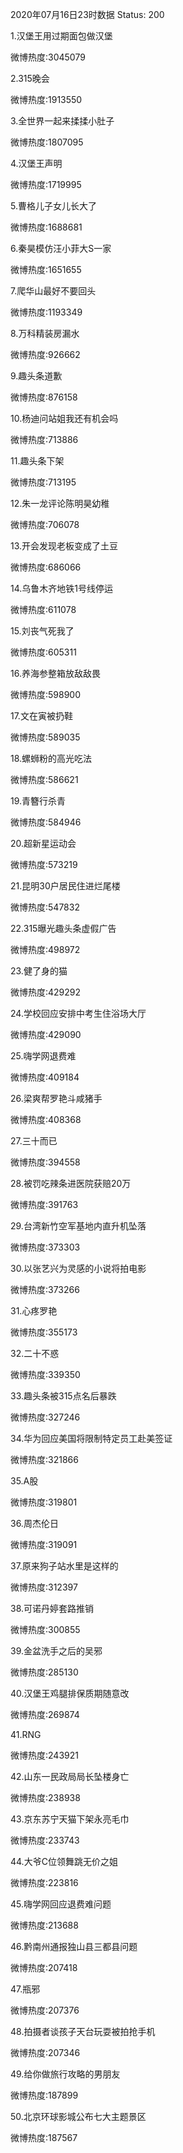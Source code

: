 2020年07月16日23时数据
Status: 200

1.汉堡王用过期面包做汉堡

微博热度:3045079

2.315晚会

微博热度:1913550

3.全世界一起来揉揉小肚子

微博热度:1807095

4.汉堡王声明

微博热度:1719995

5.曹格儿子女儿长大了

微博热度:1688681

6.秦昊模仿汪小菲大S一家

微博热度:1651655

7.爬华山最好不要回头

微博热度:1193349

8.万科精装房漏水

微博热度:926662

9.趣头条道歉

微博热度:876158

10.杨迪问站姐我还有机会吗

微博热度:713886

11.趣头条下架

微博热度:713195

12.朱一龙评论陈明昊幼稚

微博热度:706078

13.开会发现老板变成了土豆

微博热度:686066

14.乌鲁木齐地铁1号线停运

微博热度:611078

15.刘丧气死我了

微博热度:605311

16.养海参整箱放敌敌畏

微博热度:598900

17.文在寅被扔鞋

微博热度:589035

18.螺蛳粉的高光吃法

微博热度:586621

19.青簪行杀青

微博热度:584946

20.超新星运动会

微博热度:573219

21.昆明30户居民住进烂尾楼

微博热度:547832

22.315曝光趣头条虚假广告

微博热度:498972

23.健了身的猫

微博热度:429292

24.学校回应安排中考生住浴场大厅

微博热度:429090

25.嗨学网退费难

微博热度:409184

26.梁爽帮罗艳斗咸猪手

微博热度:408368

27.三十而已

微博热度:394558

28.被罚吃辣条进医院获赔20万

微博热度:391763

29.台湾新竹空军基地内直升机坠落

微博热度:373303

30.以张艺兴为灵感的小说将拍电影

微博热度:373266

31.心疼罗艳

微博热度:355173

32.二十不惑

微博热度:339350

33.趣头条被315点名后暴跌

微博热度:327246

34.华为回应美国将限制特定员工赴美签证

微博热度:321866

35.A股

微博热度:319801

36.周杰伦日

微博热度:319091

37.原来狗子站水里是这样的

微博热度:312397

38.可诺丹婷套路推销

微博热度:300855

39.金盆洗手之后的吴邪

微博热度:285130

40.汉堡王鸡腿排保质期随意改

微博热度:269874

41.RNG

微博热度:243921

42.山东一民政局局长坠楼身亡

微博热度:238938

43.京东苏宁天猫下架永亮毛巾

微博热度:233743

44.大爷C位领舞跳无价之姐

微博热度:223816

45.嗨学网回应退费难问题

微博热度:213688

46.黔南州通报独山县三都县问题

微博热度:207418

47.瓶邪

微博热度:207376

48.拍摄者谈孩子天台玩耍被拍抢手机

微博热度:207346

49.给你做旅行攻略的男朋友

微博热度:187899

50.北京环球影城公布七大主题景区

微博热度:187567

